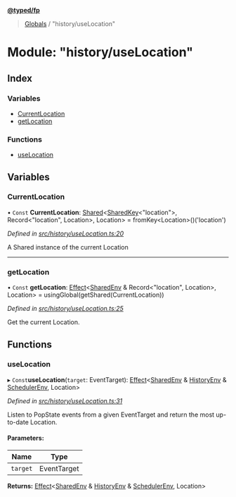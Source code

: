 **[@typed/fp](../README.md)**

> [Globals](../globals.md) / "history/useLocation"

# Module: "history/useLocation"

## Index

### Variables

* [CurrentLocation](_history_uselocation_.md#currentlocation)
* [getLocation](_history_uselocation_.md#getlocation)

### Functions

* [useLocation](_history_uselocation_.md#uselocation)

## Variables

### CurrentLocation

• `Const` **CurrentLocation**: [Shared](_shared_core_model_shared_.shared.md)\<[SharedKey](_shared_core_model_sharedkey_.sharedkey.md)\<\"location\">, Record\<\"location\", Location>, Location> = fromKey\<Location>()('location')

*Defined in [src/history/useLocation.ts:20](https://github.com/TylorS/typed-fp/blob/ac98ca1/src/history/useLocation.ts#L20)*

A Shared instance of the current Location

___

### getLocation

• `Const` **getLocation**: [Effect](_effect_effect_.effect.md)\<[SharedEnv](../interfaces/_shared_core_services_sharedenv_.sharedenv.md) & Record\<\"location\", Location>, Location> = usingGlobal(getShared(CurrentLocation))

*Defined in [src/history/useLocation.ts:25](https://github.com/TylorS/typed-fp/blob/ac98ca1/src/history/useLocation.ts#L25)*

Get the current Location.

## Functions

### useLocation

▸ `Const`**useLocation**(`target`: EventTarget): [Effect](_effect_effect_.effect.md)\<[SharedEnv](../interfaces/_shared_core_services_sharedenv_.sharedenv.md) & [HistoryEnv](../interfaces/_history_historyenv_.historyenv.md) & [SchedulerEnv](../interfaces/_scheduler_schedulerenv_.schedulerenv.md), Location>

*Defined in [src/history/useLocation.ts:31](https://github.com/TylorS/typed-fp/blob/ac98ca1/src/history/useLocation.ts#L31)*

Listen to PopState events from a given EventTarget and return
the most up-to-date Location.

#### Parameters:

Name | Type |
------ | ------ |
`target` | EventTarget |

**Returns:** [Effect](_effect_effect_.effect.md)\<[SharedEnv](../interfaces/_shared_core_services_sharedenv_.sharedenv.md) & [HistoryEnv](../interfaces/_history_historyenv_.historyenv.md) & [SchedulerEnv](../interfaces/_scheduler_schedulerenv_.schedulerenv.md), Location>
